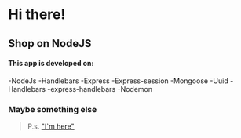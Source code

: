 # Hi there!
## Shop on NodeJS

#### This app is developed on:
  -NodeJs
  -Handlebars
  -Express
  -Express-session
  -Mongoose
  -Uuid
  -Handlebars
  -express-handlebars
  -Nodemon
### Maybe something else

> P.s.  ["I`m here"](https://www.linkedin.com/in/mikhailkarnou)

